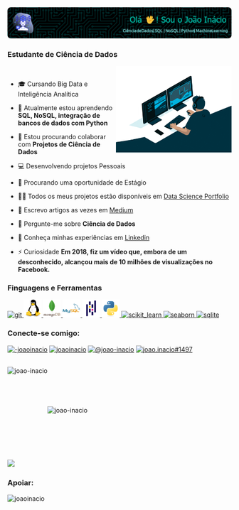 <img src="/img/github-header-image-readme.png">
<div>
  <h3 align="left">Estudante de Ciência de Dados</h3>
  <img height="195em" align="right" src="/img/datascience.gif">
  <!-- https://blog.imarticus.org/sql-for-data-science-one-stop-solution-for-beginners/ -->
</div>
<br>


- 🎓 Cursando Big Data e Inteligência Analítica

- 🌱 Atualmente estou aprendendo **SQL, NoSQL, integração de bancos de dados com Python**

- 👯 Estou procurando colaborar com **Projetos de Ciência de Dados**

- 💻 Desenvolvendo projetos Pessoais
  
- 🏢 Procurando uma  oportunidade de Estágio

- 👨‍💻 Todos os meus projetos estão disponíveis em [Data Science Portfolio](https://www.datascienceportfol.io/joao_inacio)

- 📝 Escrevo artigos as vezes em [Medium](https://medium.com/@joao-inacio)

- 💬 Pergunte-me sobre **Ciência de Dados**

- 📄 Conheça minhas experiências em [Linkedin](https://www.linkedin.com/in/joão-inácio)

- ⚡ Curiosidade **Em 2018, fiz um vídeo que, embora de um desconhecido, alcançou mais de 10 milhões de visualizações no Facebook.**

<h3 align="left">Finguagens e Ferramentas</h3>
<p align="left"> <a href="https://git-scm.com/" target="_blank" rel="noreferrer"> <img src="https://www.vectorlogo.zone/logos/git-scm/git-scm-icon.svg" alt="git" width="40" height="40"/> </a> <a href="https://www.linux.org/" target="_blank" rel="noreferrer"> <img src="https://raw.githubusercontent.com/devicons/devicon/master/icons/linux/linux-original.svg" alt="linux" width="40" height="40"/> </a> <a href="https://www.mongodb.com/" target="_blank" rel="noreferrer"> <img src="https://raw.githubusercontent.com/devicons/devicon/master/icons/mongodb/mongodb-original-wordmark.svg" alt="mongodb" width="40" height="40"/> </a> <a href="https://www.mysql.com/" target="_blank" rel="noreferrer"> <img src="https://raw.githubusercontent.com/devicons/devicon/master/icons/mysql/mysql-original-wordmark.svg" alt="mysql" width="40" height="40"/> </a> <a href="https://pandas.pydata.org/" target="_blank" rel="noreferrer"> <img src="https://raw.githubusercontent.com/devicons/devicon/2ae2a900d2f041da66e950e4d48052658d850630/icons/pandas/pandas-original.svg" alt="pandas" width="40" height="40"/> </a> <a href="https://www.python.org" target="_blank" rel="noreferrer"> <img src="https://raw.githubusercontent.com/devicons/devicon/master/icons/python/python-original.svg" alt="python" width="40" height="40"/> </a> <a href="https://scikit-learn.org/" target="_blank" rel="noreferrer"> <img src="https://upload.wikimedia.org/wikipedia/commons/0/05/Scikit_learn_logo_small.svg" alt="scikit_learn" width="40" height="40"/> </a> <a href="https://seaborn.pydata.org/" target="_blank" rel="noreferrer"> <img src="https://seaborn.pydata.org/_images/logo-mark-lightbg.svg" alt="seaborn" width="40" height="40"/> </a> <a href="https://www.sqlite.org/" target="_blank" rel="noreferrer"> <img src="https://www.vectorlogo.zone/logos/sqlite/sqlite-icon.svg" alt="sqlite" width="40" height="40"/> </a> </p>

<h3 align="left">Conecte-se comigo:</h3>
<p align="left">
<a href="https://linkedin.com/in/-joaoinacio" target="blank"><img align="center" src="https://raw.githubusercontent.com/rahuldkjain/github-profile-readme-generator/master/src/images/icons/Social/linked-in-alt.svg" alt="-joaoinacio" height="30" width="40" /></a>
<a href="https://kaggle.com/joaoinacio" target="blank"><img align="center" src="https://raw.githubusercontent.com/rahuldkjain/github-profile-readme-generator/master/src/images/icons/Social/kaggle.svg" alt="joaoinacio" height="30" width="40" /></a>
<a href="https://medium.com/@joao-inacio" target="blank"><img align="center" src="https://cdn-icons-png.flaticon.com/512/5968/5968933.png" alt="@joao-inacio" height="30" width="40" /></a>
<a href="https://discord.gg/joao.inacio#1497" target="blank"><img align="center" src="https://raw.githubusercontent.com/rahuldkjain/github-profile-readme-generator/master/src/images/icons/Social/discord.svg" alt="joao.inacio#1497" height="30" width="40" /></a>
</p>


<br>


<div style="display: flex; align-items: center;">
    <img height="195em" src="https://github-readme-stats.vercel.app/api/top-langs?username=joao-inacio&show_icons=true&theme=transparent&locale=en&layout=compact" alt="joao-inacio" />
    <img src="https://github-readme-stats.vercel.app/api?username=joao-inacio&show_icons=true&theme=transparent&locale=en" alt="joao-inacio" />
</div>

<p><img width="825em" src="http://github-profile-summary-cards.vercel.app/api/cards/profile-details?username=Joao-Inacio&theme=github_dark"/></p>
<h3 align="left">Apoiar:</h3>
<p><a href="https://www.buymeacoffee.com/joaoinacio"> <img align="left" src="https://cdn.buymeacoffee.com/buttons/v2/default-yellow.png" height="50" width="210" alt="joaoinacio" /></a></p>
